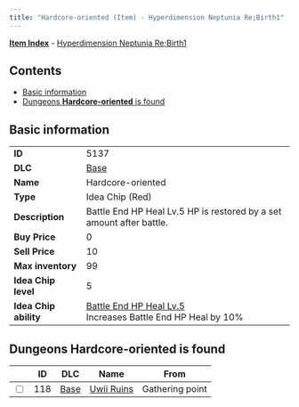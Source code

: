 ```yaml
---
title: "Hardcore-oriented (Item) - Hyperdimension Neptunia Re;Birth1"
---
```


[**Item Index**](/neptunia/rb1/item/index.html) - [Hyperdimension Neptunia Re;Birth1](/neptunia/rb1)

## Contents

- [Basic information](#basic-information)
- [Dungeons **Hardcore-oriented** is found](#dungeons-hardcore-oriented-is-found)

## Basic information

|   |   |
| -- | -- |
| **ID** | 5137 |
| **DLC** | [Base](/neptunia/rb1/dlc/1-base.html) |
| **Name** | Hardcore-oriented |
| **Type** | Idea Chip (Red) |
| **Description** | Battle End HP Heal Lv.5 HP is restored by a set amount after battle. |
| **Buy Price** | 0 |
| **Sell Price** | 10 |
| **Max inventory** | 99 |
| **Idea Chip level** | 5 |
| **Idea Chip ability** | [Battle End HP Heal Lv.5](/neptunia/rb1/avatar/1-9636-battle-end-hp-heal-lv-5.html)<br />Increases Battle End HP Heal by 10% |


## Dungeons **Hardcore-oriented** is found

|    | ID | DLC | Name | From |
| -- | -- | --- | ---- | ---- |
| <input type="checkbox" id="rb1-dungeon-1-118" class="trackbox" /> | 118 | [Base](/neptunia/rb1/dlc/1-base.html) | [Uwii Ruins](/neptunia/rb1/dungeon/1-118-uwii-ruins.html) | Gathering point |
